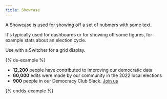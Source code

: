 ```yaml
---
title: Showcase
---
```


A Showcase is used for showing off a set of nubmers with some text.

It's typically used for dashboards or for showing off some figures, for example
stats about an election cycle.

Use with a Switcher for a grid display.

{% ds-example %}

<div class="site-resizer">
  <ul class="ds-switcher ds-showcase" style="--gridCellMin: 15ch;--gridGap:3rem;">
    <li><strong>12,200</strong> people have contributed to improving our democratic&nbsp;data</li>
    <li><strong>60,000</strong> edits were made by our community in the 2022 local&nbsp;elections</li>
    <li><strong>900</strong> people in our Democracy Club Slack. <a class="ds-text-left" href="#">Join us</a></li>
  </ul>
</div>
{% endds-example %}
